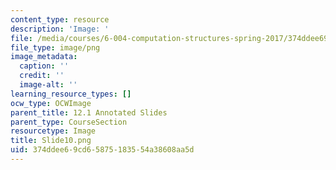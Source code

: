 ```yaml
---
content_type: resource
description: 'Image: '
file: /media/courses/6-004-computation-structures-spring-2017/374ddee69cd65875183554a38608aa5d_Slide10.png
file_type: image/png
image_metadata:
  caption: ''
  credit: ''
  image-alt: ''
learning_resource_types: []
ocw_type: OCWImage
parent_title: 12.1 Annotated Slides
parent_type: CourseSection
resourcetype: Image
title: Slide10.png
uid: 374ddee6-9cd6-5875-1835-54a38608aa5d
---
```

